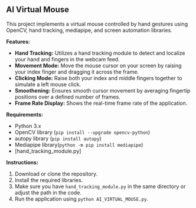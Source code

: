 ## AI Virtual Mouse

This project implements a virtual mouse controlled by hand gestures using OpenCV, hand tracking, mediapipe, and screen automation libraries.

**Features:**

* **Hand Tracking:** Utilizes a hand tracking module to detect and localize your hand and fingers in the webcam feed.
* **Movement Mode:** Move the mouse cursor on your screen by raising your index finger and dragging it across the frame.
* **Clicking Mode:** Raise both your index and middle fingers together to simulate a left mouse click.
* **Smoothening:** Ensures smooth cursor movement by averaging fingertip positions over a defined number of frames.
* **Frame Rate Display:** Shows the real-time frame rate of the application.

**Requirements:**

* Python 3.x
* OpenCV library (`pip install --upgrade opencv-python`)
* autopy library (`pip install autopy`)
* Mediapipe library(`python -m pip install mediapipe`)
* [hand_tracking_module.py] 

**Instructions:**

1. Download or clone the repository.
2. Install the required libraries.
3. Make sure you have `hand_tracking_module.py` in the same directory or adjust the path in the code.
4. Run the application using `python AI_VIRTUAL_MOUSE.py`.
